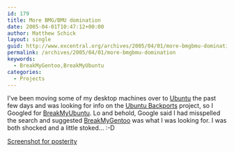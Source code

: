 ```yaml
---
id: 179
title: More BMG/BMU domination
date: 2005-04-01T10:47:12+00:00
author: Matthew Schick
layout: single
guid: http://www.excentral.org/archives/2005/04/01/more-bmgbmu-domination/
permalink: /archives/2005/04/01/more-bmgbmu-domination
keywords:
  - BreakMyGentoo,BreakMyUbuntu
categories:
  - Projects
---
```

I've been moving some of my desktop machines over to <a href="http://www.ubuntulinux.org/">Ubuntu</a> the past few days and was looking for info on the <a href="http://backports.ubuntuforums.org/">Ubuntu Backports</a> project, so I Googled for <a href="http://www.google.com/search?&q=breakmyubuntu">BreakMyUbuntu</a>.  Lo and behold, Google said I had misspelled the search and suggested <a href="http://www.breakmygentoo.net/">BreakMyGentoo</a> was what I was looking for.  I was both shocked and a little stoked...  :-D

<a href="/images/bmu-bmg-google.png">Screenshot for posterity</a>